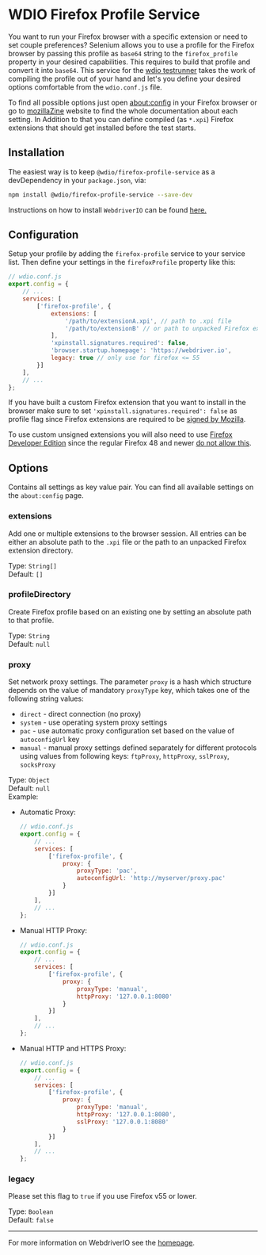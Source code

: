 WDIO Firefox Profile Service
============================

You want to run your Firefox browser with a specific extension or need to set couple preferences? Selenium allows you to use a profile for the Firefox browser by passing this profile as `base64` string to the `firefox_profile` property in your desired capabilities. This requires to build that profile and convert it into `base64`. This service for the [wdio testrunner](https://webdriver.io/docs/clioptions) takes the work of compiling the profile out of your hand and let's you define your desired options comfortable from the `wdio.conf.js` file.

To find all possible options just open [about:config](about:config) in your Firefox browser or go to [mozillaZine](http://kb.mozillazine.org/About:config_entries) website to find the whole documentation about each setting. In Addition to that you can define compiled (as `*.xpi`) Firefox extensions that should get installed before the test starts.

## Installation

The easiest way is to keep `@wdio/firefox-profile-service` as a devDependency in your `package.json`, via:

```sh
npm install @wdio/firefox-profile-service --save-dev
```

Instructions on how to install `WebdriverIO` can be found [here.](https://webdriver.io/docs/gettingstarted)

## Configuration

Setup your profile by adding the `firefox-profile` service to your service list. Then define your settings in the `firefoxProfile` property like this:

```js
// wdio.conf.js
export.config = {
    // ...
    services: [
        ['firefox-profile', {
            extensions: [
                '/path/to/extensionA.xpi', // path to .xpi file
                '/path/to/extensionB' // or path to unpacked Firefox extension
            ],
            'xpinstall.signatures.required': false,
            'browser.startup.homepage': 'https://webdriver.io',
            legacy: true // only use for firefox <= 55
        }]
    ],
    // ...
};
```

If you have built a custom Firefox extension that you want to install in the browser make sure to set `'xpinstall.signatures.required': false` as profile flag since Firefox extensions are required to be [signed by Mozilla](https://wiki.mozilla.org/Add-ons/Extension_Signing).

To use custom unsigned extensions you will also need to use [Firefox Developer Edition](https://www.mozilla.org/en-GB/firefox/developer/) since the regular Firefox 48 and newer [do not allow this](https://wiki.mozilla.org/Add-ons/Extension_Signing#Timeline).

## Options

Contains all settings as key value pair. You can find all available settings on the `about:config` page.

### extensions

Add one or multiple extensions to the browser session. All entries can be either an absolute path to the `.xpi` file or the path to an unpacked Firefox extension directory.

Type: `String[]`<br />
Default: `[]`

### profileDirectory

Create Firefox profile based on an existing one by setting an absolute path to that profile.

Type: `String`<br />
Default: `null`

### proxy

Set network proxy settings. The parameter `proxy` is a hash which structure depends on the value of mandatory `proxyType` key, which takes one of the following string values:

 * `direct` - direct connection (no proxy)
 * `system` - use operating system proxy settings
 * `pac` - use automatic proxy configuration set based on the value of `autoconfigUrl` key
 * `manual` - manual proxy settings defined separately for different protocols using values from following keys: `ftpProxy`, `httpProxy`, `sslProxy`, `socksProxy`

Type: `Object`<br />
Default: `null`<br />
Example:

- Automatic Proxy:
    ```js
    // wdio.conf.js
    export.config = {
        // ...
        services: [
            ['firefox-profile', {
                proxy: {
                    proxyType: 'pac',
                    autoconfigUrl: 'http://myserver/proxy.pac'
                }
            }]
        ],
        // ...
    };
    ```

- Manual HTTP Proxy:
    ```js
    // wdio.conf.js
    export.config = {
        // ...
        services: [
            ['firefox-profile', {
                proxy: {
                    proxyType: 'manual',
                    httpProxy: '127.0.0.1:8080'
                }
            }]
        ],
        // ...
    };
    ```

- Manual HTTP and HTTPS Proxy:
    ```js
    // wdio.conf.js
    export.config = {
        // ...
        services: [
            ['firefox-profile', {
                proxy: {
                    proxyType: 'manual',
                    httpProxy: '127.0.0.1:8080',
                    sslProxy: '127.0.0.1:8080'
                }
            }]
        ],
        // ...
    };
    ```

### legacy

Please set this flag to `true` if you use Firefox v55 or lower.

Type: `Boolean`<br />
Default: `false`

----

For more information on WebdriverIO see the [homepage](https://webdriver.io).
